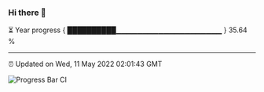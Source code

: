 ### Hi there 👋

⏳ Year progress { ██████████▁▁▁▁▁▁▁▁▁▁▁▁▁▁▁▁▁▁▁▁ } 35.64 %

---

⏰ Updated on Wed, 11 May 2022 02:01:43 GMT

![Progress Bar CI](https://github.com/ZhaoGui/ZhaoGui/workflows/Progress%20Bar%20CI/badge.svg)
